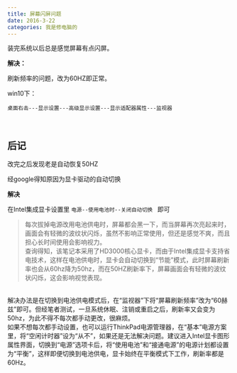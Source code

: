 ```yaml
---
title: 屏幕闪屏问题
date: 2016-3-22
categories: 我是修电脑的
---
```


装完系统以后总是感觉屏幕有点闪屏。

**解决：**

刷新频率的问题，改为60HZ即正常。
<!-- more -->
win10下：

`桌面右击---显示设置---高级显示设置---显示适配器属性---监视器`

<br>

## 后记

改完之后发现老是自动恢复50HZ

经google得知原因为显卡驱动的自动切换

**解决**

在Intel集成显卡设置里 `电源--使用电池时--关闭自动切换 ` 即可


>每次拔掉电源改用电池供电时，屏幕都会黑一下，而当屏幕再次亮起来时，画面会有轻微的波纹状闪烁，虽然不影响正常使用，但还是感觉不爽，而且担心长时间使用会影响视力。<br>
查询得知，该笔记本采用了HD3000核心显卡，而由于Intel集成显卡支持省电技术，这样在电池供电时，显卡会自动切换到“节能”模式，此时屏幕刷新率也会从60hz降为50hz，而在50HZ刷新率下，屏幕画面会有轻微的波纹状闪烁，这会影响视觉表现。
<br>
解决办法是在切换到电池供电模式后，在“监视器”下将“屏幕刷新频率”改为“60赫兹”即可。但经笔者测试，一旦系统休眠、注销或重启之后，刷新率又会变为50hz，为此不得不每次都手动更改，很麻烦。
<br>
如果不想每次都手动设置，也可以运行ThinkPad电源管理器，在“基本”电源方案里，将“空闲计时器”设为“从不”，如果还是无法解决问题。建议进入Intel显卡图形属性界面，切换到“电源”选项卡后，将“使用电池”和“接通电源”的电源计划都设置为“平衡”，这样即便切换到电池供电，显卡始终在平衡模式下工作，刷新率都是60Hz。